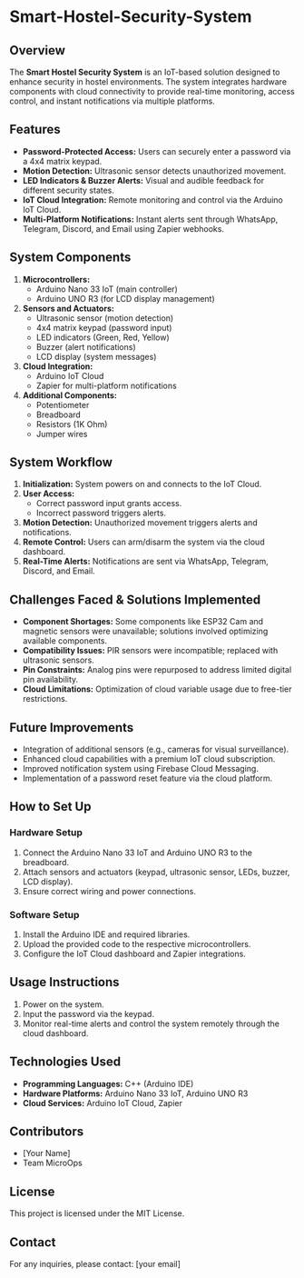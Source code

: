 # Smart-Hostel-Security-System

## Overview
The **Smart Hostel Security System** is an IoT-based solution designed to enhance security in hostel environments. The system integrates hardware components with cloud connectivity to provide real-time monitoring, access control, and instant notifications via multiple platforms.

## Features
- **Password-Protected Access:** Users can securely enter a password via a 4x4 matrix keypad.
- **Motion Detection:** Ultrasonic sensor detects unauthorized movement.
- **LED Indicators & Buzzer Alerts:** Visual and audible feedback for different security states.
- **IoT Cloud Integration:** Remote monitoring and control via the Arduino IoT Cloud.
- **Multi-Platform Notifications:** Instant alerts sent through WhatsApp, Telegram, Discord, and Email using Zapier webhooks.

## System Components
1. **Microcontrollers:**
   - Arduino Nano 33 IoT (main controller)
   - Arduino UNO R3 (for LCD display management)
2. **Sensors and Actuators:**
   - Ultrasonic sensor (motion detection)
   - 4x4 matrix keypad (password input)
   - LED indicators (Green, Red, Yellow)
   - Buzzer (alert notifications)
   - LCD display (system messages)
3. **Cloud Integration:**
   - Arduino IoT Cloud
   - Zapier for multi-platform notifications
4. **Additional Components:**
   - Potentiometer
   - Breadboard
   - Resistors (1K Ohm)
   - Jumper wires

## System Workflow
1. **Initialization:** System powers on and connects to the IoT Cloud.
2. **User Access:**
   - Correct password input grants access.
   - Incorrect password triggers alerts.
3. **Motion Detection:** Unauthorized movement triggers alerts and notifications.
4. **Remote Control:** Users can arm/disarm the system via the cloud dashboard.
5. **Real-Time Alerts:** Notifications are sent via WhatsApp, Telegram, Discord, and Email.

## Challenges Faced & Solutions Implemented
- **Component Shortages:** Some components like ESP32 Cam and magnetic sensors were unavailable; solutions involved optimizing available components.
- **Compatibility Issues:** PIR sensors were incompatible; replaced with ultrasonic sensors.
- **Pin Constraints:** Analog pins were repurposed to address limited digital pin availability.
- **Cloud Limitations:** Optimization of cloud variable usage due to free-tier restrictions.

## Future Improvements
- Integration of additional sensors (e.g., cameras for visual surveillance).
- Enhanced cloud capabilities with a premium IoT cloud subscription.
- Improved notification system using Firebase Cloud Messaging.
- Implementation of a password reset feature via the cloud platform.

## How to Set Up
### Hardware Setup
1. Connect the Arduino Nano 33 IoT and Arduino UNO R3 to the breadboard.
2. Attach sensors and actuators (keypad, ultrasonic sensor, LEDs, buzzer, LCD display).
3. Ensure correct wiring and power connections.

### Software Setup
1. Install the Arduino IDE and required libraries.
2. Upload the provided code to the respective microcontrollers.
3. Configure the IoT Cloud dashboard and Zapier integrations.

## Usage Instructions
1. Power on the system.
2. Input the password via the keypad.
3. Monitor real-time alerts and control the system remotely through the cloud dashboard.

## Technologies Used
- **Programming Languages:** C++ (Arduino IDE)
- **Hardware Platforms:** Arduino Nano 33 IoT, Arduino UNO R3
- **Cloud Services:** Arduino IoT Cloud, Zapier

## Contributors
- [Your Name]
- Team MicroOps

## License
This project is licensed under the MIT License.

## Contact
For any inquiries, please contact: [your email]

